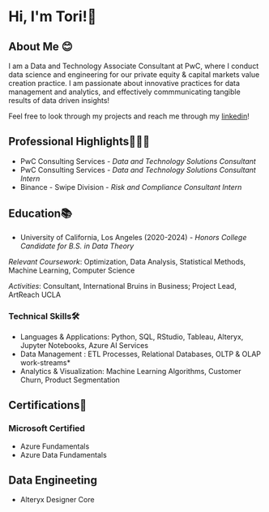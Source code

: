 
<!--
**toriwang24/toriwang24** is a ✨ _special_ ✨ repository because its `README.md` (this file) appears on your GitHub profile.

Here are some ideas to get you started:

- 🔭 I’m currently working on ...
- 🌱 I’m currently learning ...
- 👯 I’m looking to collaborate on ...
- 🤔 I’m looking for help with ...
- 💬 Ask me about ...
- 📫 How to reach me: ...
- 😄 Pronouns: ...
- ⚡ Fun fact: ...
-->

# Hi, I'm Tori!👋



## About Me 😊
I am a Data and Technology Associate Consultant at PwC, where I conduct data science and engineering for our private equity & capital markets value creation practice.
I am passionate about innovative practices for data management and analytics, and effectively commmunicating tangible results of data driven insights!

Feel free to look through my projects and reach me through my [linkedin](https://www.linkedin.com/in/toriwang)!



## Professional Highlights👩🏻‍💼

* PwC Consulting Services - _Data and Technology Solutions Consultant_
* PwC Consulting Services	- _Data and Technology Solutions Consultant Intern_
* Binance - Swipe Division - _Risk and Compliance Consultant Intern_



## Education📚

* University of California, Los Angeles (2020-2024) - _Honors College Candidate for B.S. in Data Theory_

_Relevant Coursework_: Optimization, Data Analysis, Statistical Methods, Machine Learning, Computer Science

_Activities_: Consultant, International Bruins in Business; Project Lead, ArtReach UCLA




### Technical Skills🛠️

* Languages & Applications: Python, SQL, RStudio, Tableau, Alteryx, Jupyter Notebooks, Azure AI Services
* Data Management : ETL Processes, Relational Databases, OLTP & OLAP work-streams*
* Analytics & Visualization: Machine Learning Algorithms, Customer Churn, Product Segmentation


## Certifications📝

### Microsoft Certified
* Azure Fundamentals
* Azure Data Fundamentals

## Data Engineeting
* Alteryx Designer Core 
